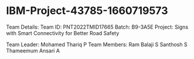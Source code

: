 # IBM-Project-43785-1660719573

Team Details:
Team ID: PNT2022TMID17665
Batch: B9-3A5E
Project: Signs with Smart Connectivity for Better Road Safety

Team Leader: Mohamed Thariq P
Team Members:
	Ram Balaji S
	Santhosh S
	Thameemum Ansari A
